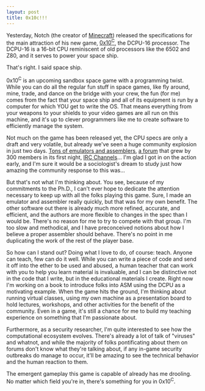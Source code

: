 ```yaml
---
layout: post
title: 0x10c!!!
---
```


Yesterday, Notch (the creator of <a href="http://minecraft.net">Minecraft</a>) released the specifications for the main attraction of his new game, <a href="http://0x10c.com">0x10<sup>C</sup></a>, the DCPU-16 processor.  The DCPU-16 is a 16-bit CPU reminiscent of old processors like the 6502 and Z80, and it serves to power your space ship.

That's right. I said space ship.

0x10<sup>C</sup> is an upcoming sandbox space game with a programming twist. While you can do all the regular fun stuff in space games, like fly around, mine, trade, and dance on the bridge with your crew, the fun (for me) comes from the fact that your space ship and all of its equipment is run by a computer for which YOU get to write the OS. That means everything from your weapons to your shields to your video games are all run on this machine, and it's up to clever programmers like me to create software to efficiently manage the system.

Not much on the game has been released yet, the CPU specs are only a draft and very volatile, but already we've seen a huge community explosion in just two days. <a href="http://0x10cwiki.org/index.php?title=DCPU-16">Tons of emulators and assemblers</a>, <a href="http://0x10cforum.com">a forum</a> that grew by 300 members in its first night, <a href="http://webchat.freenode.net/?channels=0x10c%2C0x10c-dev">IRC Channels</a>... I'm glad I got in on the action early, and I'm sure it would be a sociologist's dream to study just how amazing the community response to this was...

But that's not what I'm thinking about. You see, because of my commitments to the Ph.D., I can't ever hope to dedicate the attention necessary to keep up with all the folks playing this game. Sure, I made an emulator and assembler really quickly, but that was for my own benefit. The other software out there is already much more refined, accurate, and efficient, and the authors are more flexible to changes in the spec than I would be. There's no reason for me to try to compete with that group. I'm too slow and methodical, and I have preconceived notions about how I believe a proper assembler should behave. There's no point in me duplicating the work of the rest of the player base.

So how can I stand out? Doing what I love to do, of course: teach. Anyone can teach, few can do it well. While you can write a piece of code and send it off into the ether to be used and abused, a human teacher that can work with you to help you learn material is invaluable, and I can be distinctive not in the code that I write, but in the educational materials I create. Right now I'm working on a book to introduce folks into ASM using the DCPU as a motivating example. When the game hits the ground, I'm thinking about running virtual classes, using my own machine as a presentation board to hold lectures, workshops, and other activities for the benefit of the community. Even in a game, it's still a chance for me to build my teaching experience on something that I'm passionate about.

Furthermore, as a security researcher, I'm quite interested to see how the computational ecosystem evolves. There's already a lot of talk of "viruses" and whatnot, and while the majority of folks pontificating about them on forums don't know what they're talking about, if any in-game security outbreaks do manage to occur, it'll be amazing to see the technical behavior and the human reaction to them.

The emergent gameplay this game is capable of already has me drooling. No matter which field you're in, there's something for you in 0x10<sup>C</sup>.

